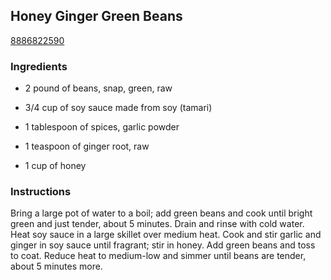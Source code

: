 ## Honey Ginger Green Beans

[8886822590](http://allrecipes.com/recipe/honey-ginger-green-beans/)

### Ingredients

 - 2 pound of beans, snap, green, raw

 - 3/4 cup of soy sauce made from soy (tamari)

 - 1 tablespoon of spices, garlic powder

 - 1 teaspoon of ginger root, raw

 - 1 cup of honey

### Instructions

Bring a large pot of water to a boil; add green beans and cook until bright green and just tender, about 5 minutes. Drain and rinse with cold water. Heat soy sauce in a large skillet over medium heat. Cook and stir garlic and ginger in soy sauce until fragrant; stir in honey. Add green beans and toss to coat. Reduce heat to medium-low and simmer until beans are tender, about 5 minutes more.